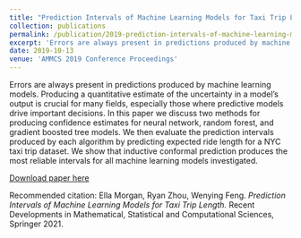 ```yaml
---
title: "Prediction Intervals of Machine Learning Models for Taxi Trip Length"
collection: publications
permalink: /publication/2019-prediction-intervals-of-machine-learning-models-for-taxi-trip-length
excerpt: 'Errors are always present in predictions produced by machine learning models. Producing a quantitative estimate of the uncertainty in a model’s output is crucial for many fields, especially those where predictive models drive important decisions. In this paper we discuss two methods for producing confidence estimates for neural network, random forest, and gradient boosted tree models. We then evaluate the prediction intervals produced by each algorithm by predicting expected ride length for a NYC taxi trip dataset. We show that inductive conformal prediction produces the most reliable intervals for all machine learning models investigated.'
date: 2019-10-13
venue: 'AMMCS 2019 Conference Proceedings'
---
```

Errors are always present in predictions produced by machine learning models. Producing a quantitative estimate of the uncertainty in a model’s output is crucial for many fields, especially those where predictive models drive important decisions. In this paper we discuss two methods for producing confidence estimates for neural network, random forest, and gradient boosted tree models. We then evaluate the prediction intervals produced by each algorithm by predicting expected ride length for a NYC taxi trip dataset. We show that inductive conformal prediction produces the most reliable intervals for all machine learning models investigated.

[Download paper here](http://ellamorgan.ca/files/prediction-intervals-of-machine-learning-models-for-taxi-trip-length.pdf)

Recommended citation: Ella Morgan, Ryan Zhou, Wenying Feng. <i>Prediction Intervals of Machine Learning Models for Taxi Trip Length.</i> Recent Developments in Mathematical, Statistical and Computational Sciences, Springer 2021.
